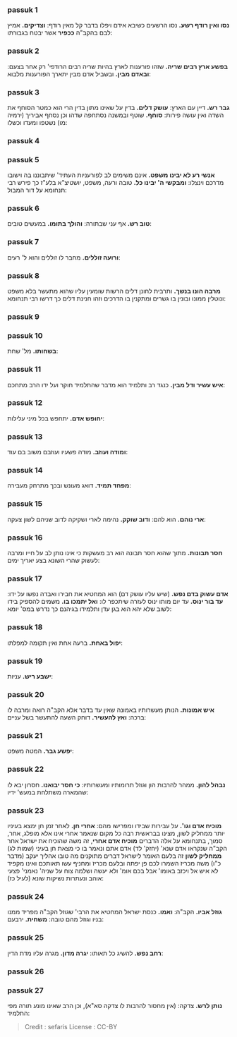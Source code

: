 
### passuk 1
<b>נסו ואין רודף רשע.</b> נסו הרשעים כשיבא אידם ויפלו בדבר קל מאין רודף:
<b>וצדיקים.</b> אמיץ לבם בהקב"ה <b>ככפיר</b> אשר יבטח בגבורתו:

### passuk 2
<b>בפשע ארץ רבים שריה.</b> שזהו פורענות לארץ בהיות שריה רבים הרודפי' רק אחר בצעם:
<b>ובאדם מבין.</b> ובשביל אדם מבין יתארך הפורענות מלבוא:

### passuk 3
<b>גבר רש.</b> דיין עם הארץ:
<b>עושק דלים.</b> בדין על שאינו מתון בדין הרי הוא כמטר הסוחף את השדה ואין עושה פירות:
<b>סוחף.</b> שוטף ובמשנה נסתחפה שדהו וכן נסחף אביריך (ירמיה מו) נשטפו ומעדו וכשלו:

### passuk 4

### passuk 5
<b>אנשי רע לא יבינו משפט.</b> אינם משימים לב לפורעניות העתיד' שיתבוננו בה וישובו מדרכם וינצלו:
<b>ומבקשי ה' יבינו כל.</b> טובה ורעה, משפט, יושטיצ"א בלע"ז כך פירש רבי תנחומא על דור המבול:

### passuk 6
<b>טוב רש.</b> אף עני שבתורה:
<b>והולך בתומו.</b> במעשים טובים:

### passuk 7
<b>ורועה זוללים.</b> מחבר לו זוללים והוא ל' רעים:

### passuk 8
<b>מרבה הונו בנשך.</b> ותרבית לחונן דלים הרשות שומעין עליו שהוא מתעשר בלא משפט ונוטלין ממונו ובונין בו גשרים ומתקנין בו הדרכים וזהו חנינת דלים כך דרשו רבי תנחומא:

### passuk 9

### passuk 10
<b>בשחותו.</b> מל' שחת:

### passuk 11
<b>איש עשיר ודל מבין.</b> כנגד רב ותלמיד הוא מדבר שהתלמיד חוקר ועל ידו הרב מתחכם:

### passuk 12
<b>יחופש אדם.</b> יתחפש בכל מיני עלילות:

### passuk 13
<b>ומודה ועוזב.</b> מודה פשעיו ועוזבם משוב בם עוד:

### passuk 14
<b>מפחד תמיד.</b> דואג מעונש ובכך מתרחק מעבירה:

### passuk 15
<b>ארי נוהם.</b> הוא להם:
<b>ודוב שוקק.</b> נהימה לארי ושקיקה לדוב שניהם לשון צעקה:

### passuk 16
<b>חסר תבונות.</b> מתוך שהוא חסר תבונה הוא רב מעשקות כי אינו נותן לב על חייו ומרבה לעשוק שהרי השונא בצע יאריך ימים:

### passuk 17
<b>אדם עשוק בדם נפש.</b> (שיש עליו עושק דם) הוא המחטיא את חבירו ואבדה נפשו על ידו:
<b>עד בור ינוס.</b> עד יום מותו ינוס לעזרה שיתכפר לו:
<b>ואל יתמכו בו.</b> משמים להספיק בידו לשוב שלא יהא הוא בגן עדן ותלמידו בגיהנם כך נדרש במס' יומא:

### passuk 18
<b>יפול באחת.</b> ברעה אחת ואין תקומה למפלתו:

### passuk 19
<b>ישבע ריש.</b> עניות:

### passuk 20
<b>איש אמונות.</b> הנותן מעשרותיו באמונה שאין עד בדבר אלא הקב"ה רואה ומרבה לו ברכה:
<b>ואץ להעשיר.</b> דוחק השעה להתעשר בשל עניים:

### passuk 21
<b>יפשע גבר.</b> המטה משפט:

### passuk 22
<b>נבהל להון.</b> ממהר להרבות הון וגוזל תרומותיו ומעשרותיו:
<b>כי חסר יבואנו.</b> חסרון יבא לו שהמארה משתלחת במעש' ידיו:

### passuk 23
<b>מוכיח אדם וגו'.</b> על עבירות שבידו ומפרישו מהם:
<b>אחרי חן.</b> לאחר זמן חן ימצא בעיניו יותר ממחליק לשון, מצינו בבראשית רבה כל מקום שנאמר אחרי אינו אלא מופלג, אחר, סמוך, בתנחומא על אלה הדברים <b>מוכיח אדם אחרי</b>, זה משה שהוכיח את ישראל אחר הקב"ה שנקראו אדם שנא' (יחזק' לד) אדם אתם ונאמר בו כי מצאת חן בעיני (שמות לג) <b>ממחליק לשון</b> זה בלעם האומר לישראל דברים מתוקנים מה טובו אהליך יעקב (מדבר כ"ו) משה מכריז השמרו לכם פן יפתה ובלעם מכריז ומחניף עשו תאותכם ואינו מקפיד לא איש אל ויכזב באומו' אבל בכם אומ' ולא יעשה ושלמה צוח על שניה' נאמני' פצעי אוהב ונעתרות נשיקות שונא (לעיל כז):

### passuk 24
<b>גוזל אביו.</b> הקב"ה:
<b>ואמו.</b> כנסת ישראל המחטיא את הרבי' שגוזל הקב"ה מפריד ממנו בניו וגוזל מהם טובה:
<b>משחית.</b> ירבעם:

### passuk 25
<b>רחב נפש.</b> להשיג כל תאותו:
<b>יגרה מדון.</b> מגרה עליו מדת הדין:

### passuk 26

### passuk 27
<b>נותן לרש.</b> צדקה:
(אין מחסור להרבות לו צדקה סא"א), וכן הרב שאינו מונע תורה מפי התלמיד:

>Credit : sefaris
>License : CC-BY